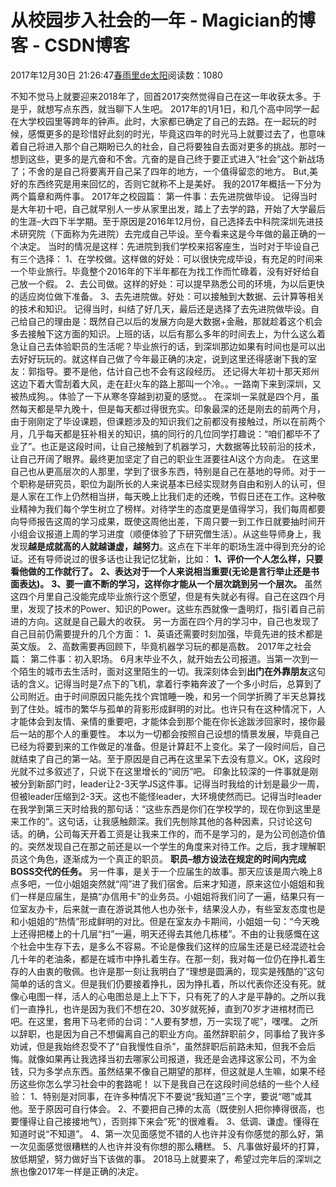 
# 从校园步入社会的一年 - Magician的博客 - CSDN博客


2017年12月30日 21:26:47[春雨里de太阳](https://me.csdn.net/qq_16633405)阅读数：1080


不知不觉马上就要迎来2018年了，回首2017突然觉得自己在这一年收获太多。于是乎，就想写点东西，就当聊下人生吧。
2017年的1月1日，和几个高中同学一起在大学校园里等跨年的钟声。此时，大家都已确定了自己的去路。在一起玩的时候，感慨更多的是珍惜好此刻的时光，毕竟这四年的时光马上就要过去了，也意味着自己将进入那个自己期盼已久的社会，自己将要独自去面对更多的挑战。那时一想到这些，更多的是亢奋和不舍。亢奋的是自己终于要正式进入“社会”这个新战场了；不舍的是自己将要离开自己呆了四年的地方，一个值得留恋的地方。
But,美好的东西终究是用来回忆的，否则它就称不上是美好。
我的2017年概括一下分为两个篇章和两件事。
2017年之校园篇：
第一件事：去先进院做毕设。
记得当时是大年初十吧，自己就早别人一步从家里出发，踏上了去学的路，开始了大学最后的生涯–大四下半学期。至于原因是2016年12月份，自己选择去中科院深圳先进技术研究院（下面称为先进院）去完成自己毕设。至今看来这是今年做的最正确的一个决定。
当时的情况是这样：先进院到我们学校来招客座生，当时对于毕设自己有三个选择：
1、在学校做。这样做的好处：可以很快完成毕设，有充足的时间来一个毕业旅行。毕竟整个2016年的下半年都在为找工作而忙碌着，没有好好给自己放一个假。
2、去公司做。这样的好处：可以提早熟悉公司的环境，为以后更快的适应岗位做下准备。
3、去先进院做。好处：可以接触到大数据、云计算等相关的技术和知识。
记得当时，纠结了好几天，最后还是选择了去先进院做毕设。自己给自己的理由是：既然自己以后的发展方向是大数据+金融，那就趁着这个机会多去接触下这方面的知识。上班的话，以后有那么多年的时间去上，为什么这么着急让自己去体验职员的生活呢？毕业旅行的话，到深圳那边如果有时间也是可以出去好好玩玩的。就这样自己做了今年最正确的决定，说到这里还得感谢下我的室友：郭指导。要不是他，估计自己也不会有这段经历。
还记得大年初十那天郑州这边下着大雪刮着大风，走在赶火车的路上那叫一个冷。。一路南下来到深圳，又被热成狗。。体验了一下从寒冬穿越到初夏的感觉。。
在深圳一呆就是四个月，虽然每天都是早九晚十，但是每天都过得很充实。印象最深的还是刚去的前两个月，由于刚刚定了毕设课题，但课题涉及的知识我们之前都没有接触过，所以在前两个月，几乎每天都是狂补相关的知识，搞的同行的几位同学打趣说：“咱们都毕不了业了”。也正是这段时间，让自己接触到了机器学习，大数据等比较前沿的技术，让自己开阔了眼界。最终更加坚定了自己的职业生涯要往AI这个方向走。
在这里自己也从更高层次的人那里，学到了很多东西，特别是自己在基地的导师。对于一个职称是研究员，职位为副所长的人来说基本已经实现财务自由和别人的认可，但是人家在工作上仍然相当拼，每天晚上比我们走的还晚，节假日还在工作。这种敬业精神为我们每个学生树立了榜样。对待学生的态度更是值得学习，我们每周都要向导师报告这周的学习成果，既使这周他出差，下周只要一到工作日就要抽时间开小组会议报道上周的学习进度（顺便体验了下研究僧生活）。从这些导师身上，我发现**越是成就高的人就越谦虚，越努力**。这点在下半年的职场生涯中得到充分的论证。还有导师说过的很多话也让我记忆犹新，比如：
**1、评价一个人怎么样，只要看他做的工作就行了。**
**2、表达对于一个人来说相当重要(无论是言行举止还是书面表达)。**
**3、要一直不断的学习，这样你才能从一个层次跳到另一个层次。**
虽然这四个月里自己没能完成毕业旅行这个愿望，但是有失就必有得。自己在这四个月里，发现了技术的Power、知识的Power。这些东西就像一盏明灯，指引着自己前进的方向。这就是自己最大的收获。
另一方面在四个月的学习中，自己也发现了自己目前仍需要提升的几个方面：
1、英语还需要时刻加强，毕竟先进的技术都是英文版。
2、高数需要再回顾下，毕竟机器学习玩的都是高数。
2017年之社会篇：
第二件事：初入职场。
6月末毕业不久，就开始去公司报道。当第一次到一个陌生的城市去生活时，面对这里陌生的一切。我深刻体会到**出门在外靠朋友**这句话的含义。记得当时是7点下的飞机，拿着行李箱奔波了一个多小时后，总算到了公司附近。由于时间原因只能先找个宾馆睡一晚，和另一个同学折腾了半天总算找到了住处。城市的繁华与孤单的背影形成鲜明的对比。也许只有在这种情况下，人才能体会到友情、亲情的重要吧，才能体会到那个能在你长途跋涉回家时，接你最后一站的那个人的重要性。
本以为一切都会按照自己设想的情景发展，毕竟自己已经为将要到来的工作做足的准备。但是计算赶不上变化。呆了一段时间后，自己就结束了自己的第一站。至于原因是自己再在这里呆下去没有意义。OK，这段时光就不过多叙述了，只说下在这里增长的“阅历”吧。
印象比较深的一件事就是刚被分到新部门时，leader让2-3天学JS这件事。记得当时我给的计划是最少一周，但被leader压缩到2-3天。这也不能怪leader，大环境使然而已。记得当时leader在我学到第三天时给我的那句话：“这些东西是你们在学校学的，现在你到这里是来工作的”。这句话，让我感触颇深。我们先刨除其他的各种因素，只讨论这句话。的确，公司每天开着工资是让我来工作的，而不是学习的，是为公司创造价值的。突然发现自己在那之前还是以一个学生的角度来对待工作。之后，我才理解职员这个角色，逐渐成为一个真正的职员。
**职员–想方设法在规定的时间内完成BOSS交代的任务。**
另一件事，是关于一个应届生的故事。那天应该是周六晚上8点多吧，一位小姐姐突然就“闯”进了我们宿舍。后来才知道，原来这位小姐姐和我们一样是应届生，是搞“办信用卡”的业务员。小姐姐将我们问了一遍，结果只有一位室友办卡，后来就一直在游说其他人也办张卡，结果没人办，有些室友态度也是和小姐姐的“热情”形成鲜明的对比。但是在室友办卡期间，小姐姐一句：“今天晚上还得把楼上的十几层“扫”一遍，明天还得去其他几栋楼”。不由的让我感慨在这个社会中生存下去，是多么不容易。不论是像我们这样的应届生还是已经混迹社会几十年的老油条，都是在城市中挣扎着生存。在那一刻，我对每一位仍在挣扎着生存的人由衷的敬佩。也许是那一刻让我明白了“理想是圆满的，现实是残酷的”这句简单的话的含义。但是我们仍要接着挣扎，因为挣扎着，所以代表你还没有死。就像心电图一样，活人的心电图总是上上下下，只有死了的人才是平静的。之所以我们一直挣扎，也许是因为我们不想在20、30岁就死掉，直到70岁才进棺材而已吧。在这里，套用下马老师的台词：“人要有梦想，万一实现了呢”，嘿嘿。
之所以辞职，也是因为自己不想偏离自己的职业方向。虽然辞职前夕，同事给了我许多劝诫，但是我始终忍受不了“自我慢性自杀”，虽然辞职后前路未知，但我不会后悔。就像如果再让我选择当初去哪家公司报道，我还是会选择这家公司，不为金钱，只为多学点东西。虽然结果不像自己期望的那样，但这就是人生嘛，如果不经历这些你怎么学习社会中的套路呢！
以下是我自己在这段时间总结的一些个人经验：
1、特别是对同事，在许多种情况下不要说“我知道”三个字，要说“嗯”或其他。至于原因可自行体会。
2、不要把自己捧的太高（既使别人把你捧得很高，也要懂得让自己接接地气），否则摔下来会“死”的很难看。
3、低调、谦虚。懂得在知道时说“不知道”。
4、第一次见面感觉不错的人也许并没有你感觉的那么好，第一次见面感觉很糟糕的人也许并没有你想的那么糟糕。
5、凡事做好最坏的打算，放低期望，努力做好当下该做的事。
2018马上就要来了，希望过完年后的深圳之旅也像2017年一样是正确的决定。

